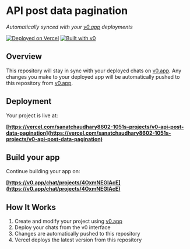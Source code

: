 # API post data pagination

*Automatically synced with your [v0.app](https://v0.app) deployments*

[![Deployed on Vercel](https://img.shields.io/badge/Deployed%20on-Vercel-black?style=for-the-badge&logo=vercel)](https://vercel.com/sanatchaudhary8602-1051s-projects/v0-api-post-data-pagination)
[![Built with v0](https://img.shields.io/badge/Built%20with-v0.app-black?style=for-the-badge)](https://v0.app/chat/projects/4OxmNEGlAcE)

## Overview

This repository will stay in sync with your deployed chats on [v0.app](https://v0.app).
Any changes you make to your deployed app will be automatically pushed to this repository from [v0.app](https://v0.app).

## Deployment

Your project is live at:

**[https://vercel.com/sanatchaudhary8602-1051s-projects/v0-api-post-data-pagination](https://vercel.com/sanatchaudhary8602-1051s-projects/v0-api-post-data-pagination)**

## Build your app

Continue building your app on:

**[https://v0.app/chat/projects/4OxmNEGlAcE](https://v0.app/chat/projects/4OxmNEGlAcE)**

## How It Works

1. Create and modify your project using [v0.app](https://v0.app)
2. Deploy your chats from the v0 interface
3. Changes are automatically pushed to this repository
4. Vercel deploys the latest version from this repository